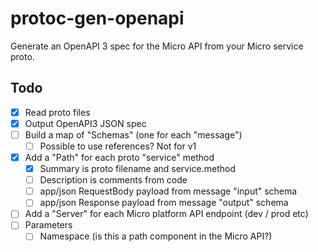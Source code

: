 protoc-gen-openapi
==================

Generate an OpenAPI 3 spec for the Micro API from your Micro service proto.


Todo
----

- [x] Read proto files
- [x] Output OpenAPI3 JSON spec
- [ ] Build a map of "Schemas" (one for each "message")
    - [ ] Possible to use references? Not for v1
- [x] Add a "Path" for each proto "service" method
    - [x] Summary is proto filename and service.method
    - [ ] Description is comments from code
    - [ ] app/json RequestBody payload from message "input" schema
    - [ ] app/json Response payload from message "output" schema
- [ ] Add a "Server" for each Micro platform API endpoint (dev / prod etc)
- [ ] Parameters
    - [ ] Namespace (is this a path component in the Micro API?)
